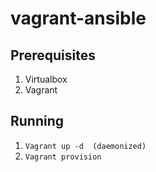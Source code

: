 # vagrant-ansible

## Prerequisites
1. Virtualbox
2. Vagrant

## Running
1. `Vagrant up -d  (daemonized)`
2. `Vagrant provision`
